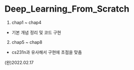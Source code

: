 # Deep_Learning_From_Scratch

1. chap1 ~ chap4
- 기본 개념 정리 및 코드 구현
2. chap5 ~ chap8
- cs231n과 유사해서 구현에 초점을 맞춤

(완)2022.02.17
